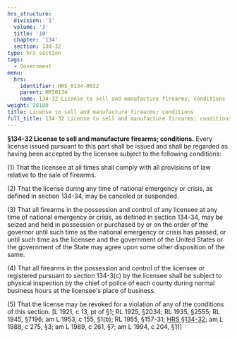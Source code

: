 ```yaml
---
hrs_structure:
  division: '1'
  volume: '3'
  title: '10'
  chapter: '134'
  section: 134-32
type: hrs_section
tags:
  - Government
menu:
  hrs:
    identifier: HRS_0134-0032
    parent: HRS0134
    name: 134-32 License to sell and manufacture firearms; conditions
weight: 28180
title: License to sell and manufacture firearms; conditions
full_title: 134-32 License to sell and manufacture firearms; conditions
---
```

**§134-32 License to sell and manufacture firearms; conditions.** Every license issued pursuant to this part shall be issued and shall be regarded as having been accepted by the licensee subject to the following conditions:

(1) That the licensee at all times shall comply with all provisions of law relative to the sale of firearms.

(2) That the license during any time of national emergency or crisis, as defined in section 134-34, may be canceled or suspended.

(3) That all firearms in the possession and control of any licensee at any time of national emergency or crisis, as defined in section 134-34, may be seized and held in possession or purchased by or on the order of the governor until such time as the national emergency or crisis has passed, or until such time as the licensee and the government of the United States or the government of the State may agree upon some other disposition of the same.

(4) That all firearms in the possession and control of the licensee or registered pursuant to section 134-3(c) by the licensee shall be subject to physical inspection by the chief of police of each county during normal business hours at the licensee's place of business.

(5) That the license may be revoked for a violation of any of the conditions of this section. [L 1921, c 13, pt of §1; RL 1925, §2034; RL 1935, §2555; RL 1945, §7196; am L 1953, c 155, §1(b); RL 1955, §157-31; [HRS §134-32](/title-10/chapter-134/section-134-32/); am L 1988, c 275, §3; am L 1989, c 261, §7; am L 1994, c 204, §11]